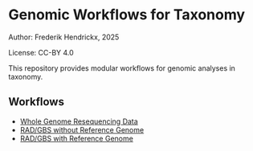 # Genomic Workflows for Taxonomy

Author: Frederik Hendrickx, 2025

License: CC-BY 4.0

This repository provides modular workflows for genomic analyses in taxonomy.

## Workflows
- [Whole Genome Resequencing Data](./whole_genome_resequencing/)
- [RAD/GBS without Reference Genome](./rad_gbs_without_reference/)
- [RAD/GBS with Reference Genome](./rad_gbs_with_reference/)
